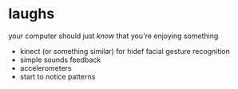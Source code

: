 laughs
======

your computer should just *know* that you're enjoying something

- kinect (or something similar) for hidef facial gesture recognition
- simple sounds feedback
- accelerometers
- start to notice patterns
